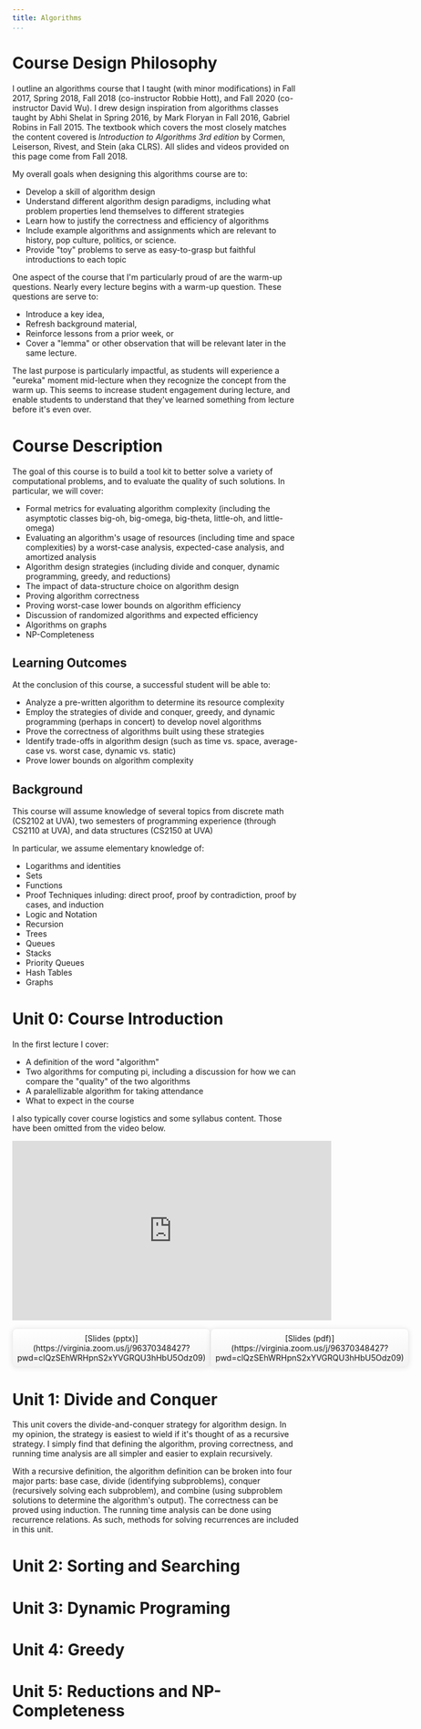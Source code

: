 ```yaml
---
title: Algorithms
...
```


# Course Design Philosophy

I outline an algorithms course that I taught (with minor modifications) in Fall 2017, Spring 2018, Fall 2018 (co-instructor Robbie Hott), and Fall 2020 (co-instructor David Wu). I drew design inspiration from algorithms classes taught by Abhi Shelat in Spring 2016, by Mark Floryan in Fall 2016, Gabriel Robins in Fall 2015. The textbook which covers the most closely matches the content covered is *Introduction to Algorithms 3rd edition* by Cormen, Leiserson, Rivest, and Stein (aka CLRS). All slides and videos provided on this page come from Fall 2018.

My overall goals when designing this algorithms course are to:

- Develop a skill of algorithm design
- Understand different algorithm design paradigms, including what problem properties lend themselves to different strategies
- Learn how to justify the correctness and efficiency of algorithms
- Include example algorithms and assignments which are relevant to history, pop culture, politics, or science.
- Provide "toy" problems to serve as easy-to-grasp but faithful introductions to each topic

One aspect of the course that I'm particularly proud of are the warm-up questions. Nearly every lecture begins with a warm-up question. These questions are serve to:

- Introduce a key idea,
- Refresh background material,
- Reinforce lessons from a prior week, or
- Cover a "lemma" or other observation that will be relevant later in the same lecture.

The last purpose is particularly impactful, as students will experience a "eureka" moment mid-lecture when they recognize the concept from the warm up. This seems to increase student engagement during lecture, and enable students to understand that they've learned something from lecture before it's even over.

# Course Description

The goal of this course is to build a tool kit to better solve a variety of computational problems, and to evaluate the quality of such solutions. In particular, we will cover:

- Formal metrics for evaluating algorithm complexity (including the asymptotic classes big-oh, big-omega, big-theta, little-oh, and little-omega)
- Evaluating an algorithm's usage of resources (including time and space complexities) by a worst-case analysis, expected-case analysis, and amortized analysis
- Algorithm design strategies (including divide and conquer, dynamic programming, greedy, and reductions)
- The impact of data-structure choice on algorithm design
- Proving algorithm correctness
- Proving worst-case lower bounds on algorithm efficiency
- Discussion of randomized algorithms and expected efficiency
- Algorithms on graphs
- NP-Completeness

## Learning Outcomes

At the conclusion of this course, a successful student will be able to:

- Analyze a pre-written algorithm to determine its resource complexity
- Employ the strategies of divide and conquer, greedy, and dynamic programming (perhaps in concert) to develop novel algorithms
- Prove the correctness of algorithms built using these strategies
- Identify trade-offs in algorithm design (such as time vs. space, average-case vs. worst case, dynamic vs. static)
- Prove lower bounds on algorithm complexity

## Background

This course will assume knowledge of several topics from discrete math (CS2102 at UVA), two semesters of programming experience (through CS2110 at UVA), and data structures (CS2150 at UVA)

In particular, we assume elementary knowledge of:

- Logarithms and identities 
- Sets 
- Functions 
- Proof Techniques inluding: direct proof, proof by contradiction, proof by cases, and induction
- Logic and Notation
- Recursion 
- Trees
- Queues
- Stacks
- Priority Queues
- Hash Tables
- Graphs

# Unit 0: Course Introduction

In the first lecture I cover:

- A definition of the word "algorithm"
- Two algorithms for computing pi, including a discussion for how we can compare the "quality" of the two algorithms
- A paralellizable algorithm for taking attendance
- What to expect in the course

I also typically cover course logistics and some syllabus content. Those have been omitted from the video below.


<center><p>
<iframe width="560" height="315" src="https://youtube.com/embed/bUyWLT5MKEw" frameborder="0" allow="accelerometer; autoplay; clipboard-write; encrypted-media; gyroscope; picture-in-picture" allowfullscreen></iframe><br>


<div style="display:table-cell; font-size:100%; margin: 1em auto; padding:1ex; box-shadow: 0 1px 10px rgba(0,0,0,.1); border: thin solid #eee; border-radius:1ex; background-image: linear-gradient(to bottom, #ffffff, #f2f2f2);">[Slides (pptx)](https://virginia.zoom.us/j/96370348427?pwd=clQzSEhWRHpnS2xYVGRQU3hHbU5Odz09)</div> <div style="display:table-cell; font-size:100%; margin: 1em auto; padding:1ex; box-shadow: 0 1px 10px rgba(0,0,0,.1); border: thin solid #eee; border-radius:1ex; background-image: linear-gradient(to bottom, #ffffff, #f2f2f2);">[Slides (pdf)](https://virginia.zoom.us/j/96370348427?pwd=clQzSEhWRHpnS2xYVGRQU3hHbU5Odz09)</div></center>

# Unit 1: Divide and Conquer

This unit covers the divide-and-conquer strategy for algorithm design. In my opinion, the strategy is easiest to wield if it's thought of as a recursive strategy. I simply find that defining the algorithm, proving correctness, and running time analysis are all simpler and easier to explain recursively. 

With a recursive definition, the algorithm definition can be broken into four major parts: base case, divide (identifying subproblems), conquer (recursively solving each subproblem), and combine (using subproblem solutions to determine the algorithm's output). The correctness can be proved using induction. The running time analysis can be done using recurrence relations. As such, methods for solving recurrences are included in this unit. 

# Unit 2: Sorting and Searching

# Unit 3: Dynamic Programing

# Unit 4: Greedy

# Unit 5: Reductions and NP-Completeness





